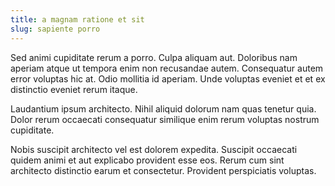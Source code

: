 ```yaml
---
title: a magnam ratione et sit
slug: sapiente porro
---
```


Sed animi cupiditate rerum a porro. Culpa aliquam aut. Doloribus nam aperiam atque ut tempora enim non recusandae autem. Consequatur autem error voluptas hic at. Odio mollitia id aperiam. Unde voluptas eveniet et et ex distinctio eveniet rerum itaque.

Laudantium ipsum architecto. Nihil aliquid dolorum nam quas tenetur quia. Dolor rerum occaecati consequatur similique enim rerum voluptas nostrum cupiditate.

Nobis suscipit architecto vel est dolorem expedita. Suscipit occaecati quidem animi et aut explicabo provident esse eos. Rerum cum sint architecto distinctio earum et consectetur. Provident perspiciatis voluptas.
